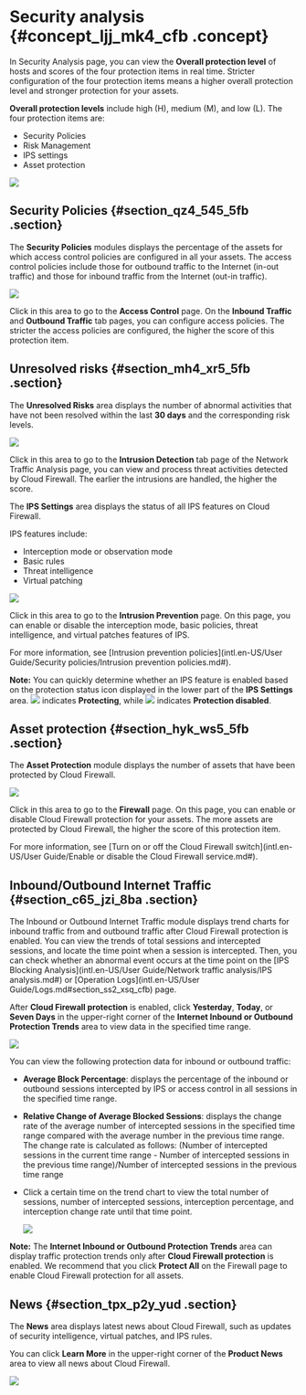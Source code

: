 # Security analysis {#concept_ljj_mk4_cfb .concept}

In Security Analysis page, you can view the **Overall protection level** of hosts and scores of the four protection items in real time. Stricter configuration of the four protection items means a higher overall protection level and stronger protection for your assets.

**Overall protection levels** include high \(H\), medium \(M\), and low \(L\). The four protection items are:

-   Security Policies
-   Risk Management
-   IPS settings
-   Asset protection

![](http://static-aliyun-doc.oss-cn-hangzhou.aliyuncs.com/assets/img/21267/155654168611751_en-US.png)

## Security Policies {#section_qz4_545_5fb .section}

The **Security Policies** modules displays the percentage of the assets for which access control policies are configured in all your assets. The access control policies include those for outbound traffic to the Internet \(in-out traffic\) and those for inbound traffic from the Internet \(out-in traffic\).

![](http://static-aliyun-doc.oss-cn-hangzhou.aliyuncs.com/assets/img/21267/155654168645842_en-US.png)

Click in this area to go to the **Access Control** page. On the **Inbound Traffic** and **Outbound Traffic** tab pages, you can configure access policies. The stricter the access policies are configured, the higher the score of this protection item.

## Unresolved risks {#section_mh4_xr5_5fb .section}

The **Unresolved Risks** area displays the number of abnormal activities that have not been resolved within the last **30 days** and the corresponding risk levels.

![](http://static-aliyun-doc.oss-cn-hangzhou.aliyuncs.com/assets/img/21267/155654168645843_en-US.png)

Click in this area to go to the **Intrusion Detection** tab page of the Network Traffic Analysis page, you can view and process threat activities detected by Cloud Firewall. The earlier the intrusions are handled, the higher the score.

The **IPS Settings** area displays the status of all IPS features on Cloud Firewall.

IPS features include:

-   Interception mode or observation mode
-   Basic rules
-   Threat intelligence
-   Virtual patching

![](http://static-aliyun-doc.oss-cn-hangzhou.aliyuncs.com/assets/img/21267/155654168645844_en-US.png)

Click in this area to go to the **Intrusion Prevention** page. On this page, you can enable or disable the interception mode, basic policies, threat intelligence, and virtual patches features of IPS.

For more information, see [Intrusion prevention policies](intl.en-US/User Guide/Security policies/Intrusion prevention policies.md#).

**Note:** You can quickly determine whether an IPS feature is enabled based on the protection status icon displayed in the lower part of the **IPS Settings** area. ![](http://static-aliyun-doc.oss-cn-hangzhou.aliyuncs.com/assets/img/21267/155654168735248_en-US.png) indicates **Protecting**, while ![](http://static-aliyun-doc.oss-cn-hangzhou.aliyuncs.com/assets/img/21267/155654168735249_en-US.png) indicates **Protection disabled**.

## Asset protection {#section_hyk_ws5_5fb .section}

The **Asset Protection** module displays the number of assets that have been protected by Cloud Firewall.

![](http://static-aliyun-doc.oss-cn-hangzhou.aliyuncs.com/assets/img/21267/155654168745845_en-US.png)

Click in this area to go to the **Firewall** page. On this page, you can enable or disable Cloud Firewall protection for your assets. The more assets are protected by Cloud Firewall, the higher the score of this protection item.

For more information, see [Turn on or off the Cloud Firewall switch](intl.en-US/User Guide/Enable or disable the Cloud Firewall service.md#).

## Inbound/Outbound Internet Traffic {#section_c65_jzi_8ba .section}

The Inbound or Outbound Internet Traffic module displays trend charts for inbound traffic from and outbound traffic after Cloud Firewall protection is enabled. You can view the trends of total sessions and intercepted sessions, and locate the time point when a session is intercepted. Then, you can check whether an abnormal event occurs at the time point on the [IPS Blocking Analysis](intl.en-US/User Guide/Network traffic analysis/IPS analysis.md#) or [Operation Logs](intl.en-US/User Guide/Logs.md#section_ss2_xsq_cfb) page.

After **Cloud Firewall protection** is enabled, click **Yesterday**, **Today**, or **Seven Days** in the upper-right corner of the **Internet Inbound or Outbound Protection Trends** area to view data in the specified time range.

![](http://static-aliyun-doc.oss-cn-hangzhou.aliyuncs.com/assets/img/21267/155654168745846_en-US.png)

You can view the following protection data for inbound or outbound traffic:

-   **Average Block Percentage**: displays the percentage of the inbound or outbound sessions intercepted by IPS or access control in all sessions in the specified time range.
-   **Relative Change of Average Blocked Sessions**: displays the change rate of the average number of intercepted sessions in the specified time range compared with the average number in the previous time range. The change rate is calculated as follows: \(Number of intercepted sessions in the current time range - Number of intercepted sessions in the previous time range\)/Number of intercepted sessions in the previous time range
-   Click a certain time on the trend chart to view the total number of sessions, number of intercepted sessions, interception percentage, and interception change rate until that time point.

    ![](http://static-aliyun-doc.oss-cn-hangzhou.aliyuncs.com/assets/img/21267/155654168745847_en-US.png)


**Note:** The **Internet Inbound or Outbound Protection Trends** area can display traffic protection trends only after **Cloud Firewall protection** is enabled. We recommend that you click **Protect All** on the Firewall page to enable Cloud Firewall protection for all assets.

## News {#section_tpx_p2y_yud .section}

The **News** area displays latest news about Cloud Firewall, such as updates of security intelligence, virtual patches, and IPS rules.

You can click **Learn More** in the upper-right corner of the **Product News** area to view all news about Cloud Firewall.

![](http://static-aliyun-doc.oss-cn-hangzhou.aliyuncs.com/assets/img/21267/155654168746008_en-US.png)

